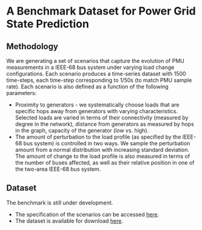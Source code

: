 # A Benchmark Dataset for Power Grid State Prediction

## Methodology

We are generating a set of scenarios that capture the evolution of PMU measurements in a IEEE-68 bus system under varying load change configurations.  Each scenario produces a time-series dataset with 1500 time-steps, each time-step corresponding to 1/50s (to match PMU sample rate).  Each scenario is also defined as a function of the following parameters:
* Proximity to generators - we systematically choose loads that are specific hops away from generators with varying characteristics.  Selected loads are varied in terms of their connectivity (measured by degree in the network), distance from generators as measured by hops in the graph, capacity of the generator (low vs. high).
* The amount of perturbation to the load profile (as specified by the IEEE-68 bus system) is controlled in two ways.  We sample the perturbation amount from a normal distribution with increasing standard deviation. The amount of change to the load profile is also measured in terms of the number of buses affected, as well as their relative position in one of the two-area IEEE-68 bus system.

## Dataset

The benchmark is still under development.  
* The specification of the scenarios can be accessed [here](ScenarioGeneration.csv).
* The dataset is available for download [here](https://drive.google.com/file/d/1b-Bo5ifUjmbeJw8iXK0LiXVsAKc6pLpI/view?usp=sharing).
